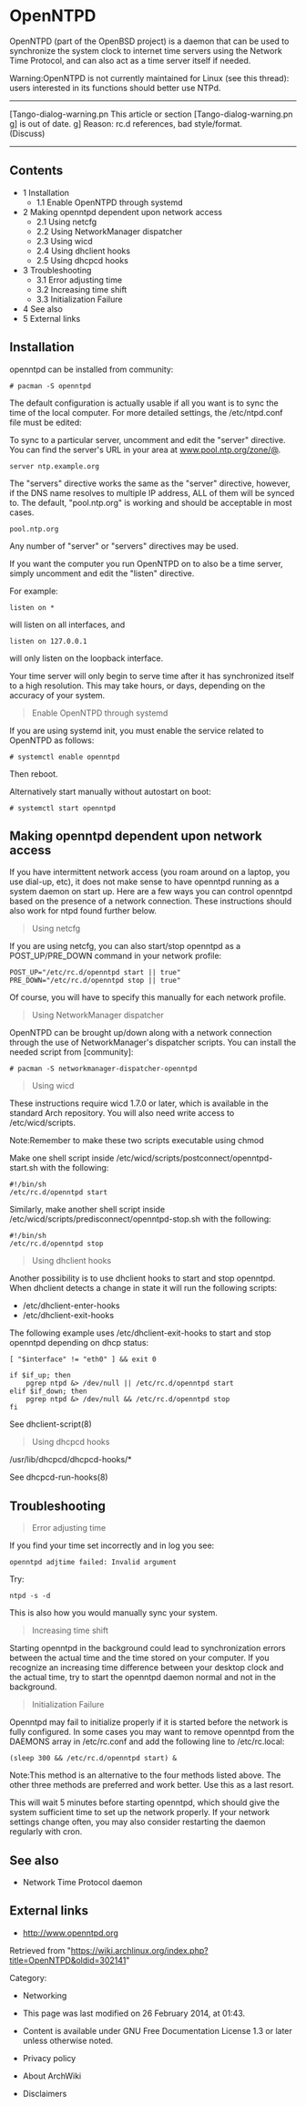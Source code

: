 OpenNTPD
========

OpenNTPD (part of the OpenBSD project) is a daemon that can be used to
synchronize the system clock to internet time servers using the Network
Time Protocol, and can also act as a time server itself if needed.

Warning:OpenNTPD is not currently maintained for Linux (see this
thread): users interested in its functions should better use NTPd.

  ------------------------ ------------------------ ------------------------
  [Tango-dialog-warning.pn This article or section  [Tango-dialog-warning.pn
  g]                       is out of date.          g]
                           Reason: rc.d references, 
                           bad style/format.        
                           (Discuss)                
  ------------------------ ------------------------ ------------------------

Contents
--------

-   1 Installation
    -   1.1 Enable OpenNTPD through systemd
-   2 Making openntpd dependent upon network access
    -   2.1 Using netcfg
    -   2.2 Using NetworkManager dispatcher
    -   2.3 Using wicd
    -   2.4 Using dhclient hooks
    -   2.5 Using dhcpcd hooks
-   3 Troubleshooting
    -   3.1 Error adjusting time
    -   3.2 Increasing time shift
    -   3.3 Initialization Failure
-   4 See also
-   5 External links

Installation
------------

openntpd can be installed from community:

    # pacman -S openntpd

The default configuration is actually usable if all you want is to sync
the time of the local computer. For more detailed settings, the
/etc/ntpd.conf file must be edited:

To sync to a particular server, uncomment and edit the "server"
directive. You can find the server's URL in your area at
www.pool.ntp.org/zone/@.

    server ntp.example.org

The "servers" directive works the same as the "server" directive,
however, if the DNS name resolves to multiple IP address, ALL of them
will be synced to. The default, "pool.ntp.org" is working and should be
acceptable in most cases.

    pool.ntp.org

Any number of "server" or "servers" directives may be used.

If you want the computer you run OpenNTPD on to also be a time server,
simply uncomment and edit the "listen" directive.

For example:

    listen on *

will listen on all interfaces, and

    listen on 127.0.0.1

will only listen on the loopback interface.

Your time server will only begin to serve time after it has synchronized
itself to a high resolution. This may take hours, or days, depending on
the accuracy of your system.

> Enable OpenNTPD through systemd

If you are using systemd init, you must enable the service related to
OpenNTPD as follows:

    # systemctl enable openntpd

Then reboot.

Alternatively start manually without autostart on boot:

    # systemctl start openntpd

Making openntpd dependent upon network access
---------------------------------------------

If you have intermittent network access (you roam around on a laptop,
you use dial-up, etc), it does not make sense to have openntpd running
as a system daemon on start up. Here are a few ways you can control
openntpd based on the presence of a network connection. These
instructions should also work for ntpd found further below.

> Using netcfg

If you are using netcfg, you can also start/stop openntpd as a
POST_UP/PRE_DOWN command in your network profile:

    POST_UP="/etc/rc.d/openntpd start || true"
    PRE_DOWN="/etc/rc.d/openntpd stop || true"

Of course, you will have to specify this manually for each network
profile.

> Using NetworkManager dispatcher

OpenNTPD can be brought up/down along with a network connection through
the use of NetworkManager's dispatcher scripts. You can install the
needed script from [community]:

    # pacman -S networkmanager-dispatcher-openntpd

> Using wicd

These instructions require wicd 1.7.0 or later, which is available in
the standard Arch repository. You will also need write access to
/etc/wicd/scripts.

Note:Remember to make these two scripts executable using chmod

Make one shell script inside
/etc/wicd/scripts/postconnect/openntpd-start.sh with the following:

    #!/bin/sh
    /etc/rc.d/openntpd start

Similarly, make another shell script inside
/etc/wicd/scripts/predisconnect/openntpd-stop.sh with the following:

    #!/bin/sh
    /etc/rc.d/openntpd stop

> Using dhclient hooks

Another possibility is to use dhclient hooks to start and stop openntpd.
When dhclient detects a change in state it will run the following
scripts:

-   /etc/dhclient-enter-hooks
-   /etc/dhclient-exit-hooks

The following example uses /etc/dhclient-exit-hooks to start and stop
openntpd depending on dhcp status:

    [ "$interface" != "eth0" ] && exit 0

    if $if_up; then
        pgrep ntpd &> /dev/null || /etc/rc.d/openntpd start
    elif $if_down; then
        pgrep ntpd &> /dev/null && /etc/rc.d/openntpd stop
    fi

See dhclient-script(8)

> Using dhcpcd hooks

/usr/lib/dhcpcd/dhcpcd-hooks/*

See dhcpcd-run-hooks(8)

Troubleshooting
---------------

> Error adjusting time

If you find your time set incorrectly and in log you see:

    openntpd adjtime failed: Invalid argument

Try:

    ntpd -s -d

This is also how you would manually sync your system.

> Increasing time shift

Starting openntpd in the background could lead to synchronization errors
between the actual time and the time stored on your computer. If you
recognize an increasing time difference between your desktop clock and
the actual time, try to start the openntpd daemon normal and not in the
background.

> Initialization Failure

Openntpd may fail to initialize properly if it is started before the
network is fully configured. In some cases you may want to remove
openntpd from the DAEMONS array in /etc/rc.conf and add the following
line to /etc/rc.local:

    (sleep 300 && /etc/rc.d/openntpd start) &

Note:This method is an alternative to the four methods listed above. The
other three methods are preferred and work better. Use this as a last
resort.

This will wait 5 minutes before starting openntpd, which should give the
system sufficient time to set up the network properly. If your network
settings change often, you may also consider restarting the daemon
regularly with cron.

See also
--------

-   Network Time Protocol daemon

External links
--------------

-   http://www.openntpd.org

Retrieved from
"https://wiki.archlinux.org/index.php?title=OpenNTPD&oldid=302141"

Category:

-   Networking

-   This page was last modified on 26 February 2014, at 01:43.
-   Content is available under GNU Free Documentation License 1.3 or
    later unless otherwise noted.
-   Privacy policy
-   About ArchWiki
-   Disclaimers
